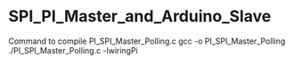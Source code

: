 # SPI_PI_Master_and_Arduino_Slave
Command to compile PI_SPI_Master_Polling.c
gcc -o PI_SPI_Master_Polling ./PI_SPI_Master_Polling.c -lwiringPi
